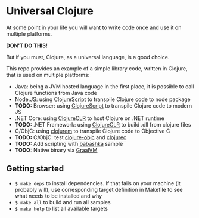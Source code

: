 # Universal Clojure

At some point in your life you will want to write code once and use it on multiple platforms.

**DON'T DO THIS!**

But if you must, Clojure, as a universal language, is a good choice.

This repo provides an example of a simple library code, written in Clojure, that is used on multiple platforms:
- Java: being a JVM hosted language in the first place, it is possible to call Clojure functions from Java code
- Node.JS: using [ClojureScript](https://clojurescript.org/) to transpile Clojure code to node package
- **TODO:** Browser: using [ClojureScript](https://clojurescript.org/) to transpile Clojure code to modern JS
- .NET Core: using [ClojureCLR](https://github.com/clojure/clojure-clr) to host Clojure on .NET runtime
- **TODO:** .NET Framework: using [ClojureCLR](https://github.com/clojure/clojure-clr) to build .dll from clojure files
- C/ObjC: using [clojurem](https://github.com/joshaber/clojurem) to transpile Clojure code to Objective C
- **TODO:** C/ObjC: test [clojure-objc](https://github.com/galdolber/clojure-objc) and [clojurec](https://github.com/schani/clojurec)
- **TODO:** Add scripting with [babashka](https://github.com/babashka/babashka) sample
- **TODO:** Native binary via [GraalVM](https://github.com/clj-easy/graal-docs)


## Getting started

- `$ make deps` to install dependencies. If that fails on your machine (it probably will), use corresponding target definition in Makefile to see what needs to be installed and why
- `$ make all` to build and run all samples
- `$ make help` to list all available targets